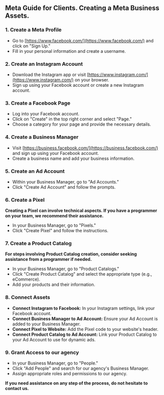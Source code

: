 ## **Meta Guide for Clients. Creating a Meta Business Assets.**

### **1. Create a Meta Profile**
* Go to [https://www.facebook.com/](https://www.facebook.com/) and click on "Sign Up."
* Fill in your personal information and create a username.

### **2. Create an Instagram Account**
* Download the Instagram app or visit [https://www.instagram.com/](https://www.instagram.com/) on your browser.
* Sign up using your Facebook account or create a new Instagram account.

### **3. Create a Facebook Page**
* Log into your Facebook account.
* Click on "Create" in the top right corner and select "Page."
* Choose a category for your page and provide the necessary details.

### **4. Create a Business Manager**
* Visit [https://business.facebook.com/](https://business.facebook.com/) and sign up using your Facebook account.
* Create a business name and add your business information.

### **5. Create an Ad Account**
* Within your Business Manager, go to "Ad Accounts."
* Click "Create Ad Account" and follow the prompts.

### **6. Create a Pixel**
**Creating a Pixel can involve technical aspects. If you have a programmer on your team, we recommend their assistance.**
* In your Business Manager, go to "Pixels."
* Click "Create Pixel" and follow the instructions.

### **7. Create a Product Catalog**
**For steps involving Product Catalog creation, consider seeking assistance from a programmer if needed.**
* In your Business Manager, go to "Product Catalogs."
* Click "Create Product Catalog" and select the appropriate type (e.g., eCommerce).
* Add your products and their information.

### **8. Connect Assets**
* **Connect Instagram to Facebook:** In your Instagram settings, link your Facebook account.
* **Connect Business Manager to Ad Account:** Ensure your Ad Account is added to your Business Manager.
* **Connect Pixel to Website:** Add the Pixel code to your website's header.
* **Connect Product Catalog to Ad Account:** Link your Product Catalog to your Ad Account to use for dynamic ads.

### **9. Grant Access to our agency**
* In your Business Manager, go to "People."
* Click "Add People" and search for our agency's Business Manager.
* Assign appropriate roles and permissions to our agency.

**If you need assistance on any step of the process, do not hesitate to contact us.**